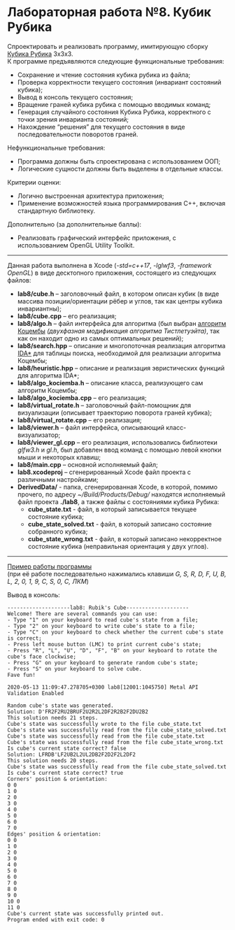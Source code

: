 # Лабораторная работа №8. Кубик Рубика

Спроектировать и реализовать программу, имитирующую сборку [Кубика Рубика](https://ru.wikipedia.org/wiki/Кубик_Рубика) 3x3х3.\
К программе предъявляются следующие функциональные требования:
- Сохранение и чтение состояния кубика рубика из файла;
- Проверка корректности текущего состояния (инвариант состояний кубика);
- Вывод в консоль текущего состояния;
- Вращение граней кубика рубика с помощью вводимых команд;
- Генерация случайного состояния Кубика Рубика, корректного с точки зрения инварианта состояний;
- Нахождение “решения” для текущего состояния в виде последовательности поворотов граней.
 
Нефункциональные требования:
- Программа должны быть спроектирована с использованием ООП;
- Логические сущности должны быть выделены в отдельные классы.
 
Критерии оценки:
- Логично выстроенная архитектура приложения;
- Применение возможностей языка программирования С++, включая стандартную библиотеку.
 
Дополнительно (за дополнительные баллы):
- Реализовать графический интерфейс приложения, с использованием OpenGL Utility Toolkit.

___________________________________________________________________________________________________

Данная работа выполнена в Xcode (*-std=c++17*, *-lglwf3*, *-framework OpenGL*) в виде десктопного приложения, состоящего из следующих файлов:
-	**lab8/cube.h** – заголовочный файл, в котором описан кубик (в виде массива позиции/ориентации рёбер и углов, так как центры кубика инвариантны);
-	**lab8/cube.cpp** – его реализация;
-	**lab8/algo.h** – файл интерфейса для алгоритма (был выбран [алгоритм Коцембы](https://ru.wikipedia.org/wiki/Математика_кубика_Рубика#Двухфазный_алгоритм_Коцембы) *(двухфазная модификация алгоритма Тистлетуэйта)*, так как он находит одно из самых оптимальных решений);
-	**lab8/search.hpp** – описание и многопоточная реализация алгоритма [IDA*](https://ru.wikipedia.org/wiki/Информированный_метод_поиска#IDA*) для таблицы поиска, необходимой для реализации алгоритма Коцембы;
-	**lab8/heuristic.hpp** – описание и реализация эвристических функций для алгоритма IDA*;
-	**lab8/algo_kociemba.h** – описание класса, реализующего сам алгоритм Коцембы;
-	**lab8/algo_kociemba.cpp** – его реализация;
-	**lab8/virtual_rotate.h** – заголовочный файл-помощник для визуализации (описывает траекторию поворота граней кубика);
-	**lab8/virtual_rotate.cpp** – его реализация;
-	**lab8/viewer.h** – файл интерфейса, описывающий класс-визуализатор;
-	**lab8/viewer_gl.cpp** – его реализация, использовались библиотеки *glfw3.h* и *gl.h*, был добавлен ввод команд с помощью левой кнопки мыши и некоторых клавиш;
-	**lab8/main.cpp** – основной исполняемый файл;
- **lab8.xcodeproj** – сгенерированный Xcode файл проекта с различными настройками;
- **DerivedData/** - папка, сгенерированная Xcode, в которой, помимо прочего, по адресу *~/Build/Products/Debug/* находятся исполняемый файл проекта **./lab8**, а также файлы с состояниями кубика Рубика:
  - **cube_state.txt** - файл, в который записывается текущее состояние кубика;
  - **cube_state_solved.txt** - файл, в который записано состояние собранного кубика;
  - **cube_state_wrong.txt** - файл, в который записано некорректное состояние кубика (неправильная ориентация у двух углов).



___________________________________________________________________________________________________

[Пример работы программы](https://drive.google.com/open?id=1PEAdkzWgjfLGxT2xwGjYXt99JOIGFGlt)\
(при её работе последовательно нажимались клавиши *G, S, R, D, F, U, B, L, 2, 0, 1, 9, C, S, 0, C, ЛКМ*)

Вывод в консоль:
```
--------------------lab8: Rubik's Cube--------------------
Welcome! There are several commands you can use:
- Type "1" on your keyboard to read cube's state from a file;
- Type "2" on your keyboard to write cube's state to a file;
- Type "C" on your keyboard to check whether the current cube's state is correct;
- Press left mouse button (LMC) to print current cube's state;
- Press "R", "L", "U", "D", "F", "B" on your keyboard to rotate the cube's face clockwise;
- Press "G" on your keyboard to generate random cube's state;
- Press "S" on your keyboard to solve cube.
Fave fun!

2020-05-13 11:09:47.278705+0300 lab8[12001:1045750] Metal API Validation Enabled

Random cube's state was generated.
Solution: D'FR2F2RU2BRUF2U2R2L2DF2R2B2F2DU2B2
This solution needs 21 steps.
Cube's state was successfully wrote to the file cube_state.txt
Cube's state was successfully read from the file cube_state_solved.txt
Cube's state was successfully read from the file cube_state.txt
Cube's state was successfully read from the file cube_state_wrong.txt
Is cube's current state correct? false
Solution: LFRDB'LF2UB2L2UL2DB2F2D2F2L2DF2
This solution needs 20 steps.
Cube's state was successfully read from the file cube_state_solved.txt
Is cube's current state correct? true
Corners' position & orientation:
0 0
1 0
2 0
3 0
4 0
5 0
6 0
7 0
Edges' position & orientation:
0 0
1 0
2 0
3 0
4 0
5 0
6 0
7 0
8 0
9 0
10 0
11 0
Cube's current state was successfully printed out.
Program ended with exit code: 0
```

